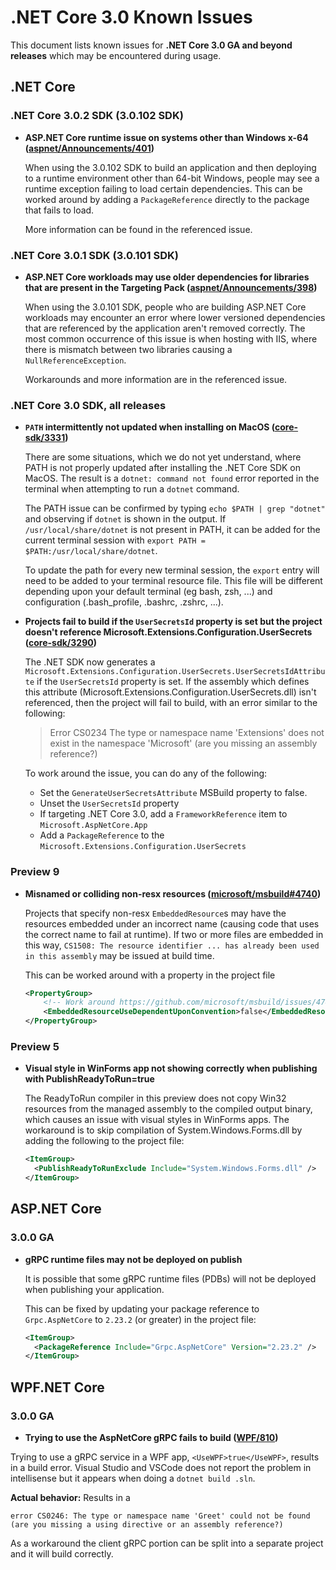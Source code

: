# .NET Core 3.0 Known Issues

This document lists known issues for **.NET Core 3.0 GA and beyond releases** which may be encountered during usage.

## .NET Core

### .NET Core 3.0.2 SDK (3.0.102 SDK)

- **ASP.NET Core runtime issue on systems other than Windows x-64 ([aspnet/Announcements/401](https://github.com/aspnet/Announcements/issues/401))**

    When using the 3.0.102 SDK to build an application and then deploying to a runtime environment other than 64-bit Windows, people may see a runtime exception failing to load certain dependencies.  This can be worked around by adding a `PackageReference` directly to the package that fails to load.

    More information can be found in the referenced issue.

### .NET Core 3.0.1 SDK (3.0.101 SDK)

- **ASP.NET Core workloads may use older dependencies for libraries that are present in the Targeting Pack ([aspnet/Announcements/398](https://github.com/aspnet/Announcements/issues/398))**

    When using the 3.0.101 SDK, people who are building ASP.NET Core workloads may encounter an error where lower versioned dependencies that are referenced by the application aren't removed correctly. The most common occurrence of this issue is when hosting with IIS, where there is mismatch between two libraries causing a `NullReferenceException`.

    Workarounds and more information are in the referenced issue.

### .NET Core 3.0 SDK, all releases

- **`PATH` intermittently not updated when installing on MacOS ([core-sdk/3331](https://github.com/dotnet/core-sdk/issues/3331))**

    There are some situations, which we do not yet understand, where PATH is not properly updated after installing the .NET Core SDK on MacOS. The result is a `dotnet: command not found` error reported in the terminal when attempting to run a `dotnet` command.

    The PATH issue can be confirmed by typing `echo $PATH | grep "dotnet"` and observing if `dotnet` is shown in the output. If `/usr/local/share/dotnet` is not present in PATH, it can be added for the current terminal session with `export PATH = $PATH:/usr/local/share/dotnet`.

    To update the path for every new terminal session, the `export` entry will need to be added to your terminal resource file. This file will be different depending upon your default terminal (eg bash, zsh, ...) and configuration (.bash_profile, .bashrc, .zshrc, ...).

- **Projects fail to build if the `UserSecretsId` property is set but the project doesn't reference Microsoft.Extensions.Configuration.UserSecrets ([core-sdk/3290](https://github.com/dotnet/core/issues/3290))**

    The .NET SDK now generates a `Microsoft.Extensions.Configuration.UserSecrets.UserSecretsIdAttribute` if the `UserSecretsId` property is set.  If the assembly which defines this attribute (Microsoft.Extensions.Configuration.UserSecrets.dll) isn't referenced, then the project will fail to build, with an error similar to the following:

    > Error CS0234 The type or namespace name 'Extensions' does not exist in the namespace 'Microsoft' (are you missing an assembly reference?)

    To work around the issue, you can do any of the following:

  - Set the `GenerateUserSecretsAttribute` MSBuild property to false.
  - Unset the `UserSecretsId` property
  - If targeting .NET Core 3.0, add a `FrameworkReference` item to `Microsoft.AspNetCore.App`
  - Add a `PackageReference` to the `Microsoft.Extensions.Configuration.UserSecrets`

### Preview 9

- **Misnamed or colliding non-resx resources ([microsoft/msbuild#4740](https://github.com/microsoft/msbuild/issues/4740))**

    Projects that specify non-resx `EmbeddedResource`s may have the resources embedded under an incorrect name (causing code that uses the correct name to fail at runtime). If two or more files are embedded in this way, `CS1508: The resource identifier ... has already been used in this assembly` may be issued at build time.

    This can be worked around with a property in the project file

    ```xml
    <PropertyGroup>
        <!-- Work around https://github.com/microsoft/msbuild/issues/4740 -->
        <EmbeddedResourceUseDependentUponConvention>false</EmbeddedResourceUseDependentUponConvention>
    </PropertyGroup>
    ```

### Preview 5

- **Visual style in WinForms app not showing correctly when publishing with PublishReadyToRun=true**

    The ReadyToRun compiler in this preview does not copy Win32 resources from the managed assembly to the compiled output binary, which causes an issue with visual styles in WinForms apps. The workaround is to skip compilation of System.Windows.Forms.dll by adding the following to the project file:

    ```xml
    <ItemGroup>
      <PublishReadyToRunExclude Include="System.Windows.Forms.dll" />            
    </ItemGroup>
    ```

## ASP.NET Core

### 3.0.0 GA

- **gRPC runtime files may not be deployed on publish**

    It is possible that some gRPC runtime files (PDBs) will not be deployed when publishing your application.

    This can be fixed by updating your package reference to `Grpc.AspNetCore` to `2.23.2` (or greater) in the project file:

    ```xml
    <ItemGroup>
      <PackageReference Include="Grpc.AspNetCore" Version="2.23.2" />
    </ItemGroup>
    ```

## WPF.NET Core

### 3.0.0 GA

- **Trying to use the AspNetCore gRPC fails to build ([WPF/810](https://github.com/dotnet/wpf/issues/810))**

 Trying to use a gRPC service in a WPF app, `<UseWPF>true</UseWPF>`, results in a build error. Visual Studio and VSCode does not report the problem in intellisense but it appears when doing a `dotnet build .sln`.

 **Actual behavior:** <!-- callstack for crashes / exceptions -->
Results in a

```
error CS0246: The type or namespace name 'Greet' could not be found (are you missing a using directive or an assembly reference?)
```

As a workaround the client gRPC portion can be split into a separate project and it will build correctly.
